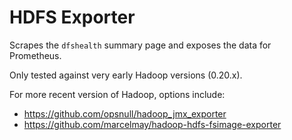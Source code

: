 HDFS Exporter
=============

Scrapes the `dfshealth` summary page and exposes the data for Prometheus.

Only tested against very early Hadoop versions (0.20.x).

For more recent version of Hadoop, options include:

- https://github.com/opsnull/hadoop_jmx_exporter
- https://github.com/marcelmay/hadoop-hdfs-fsimage-exporter

